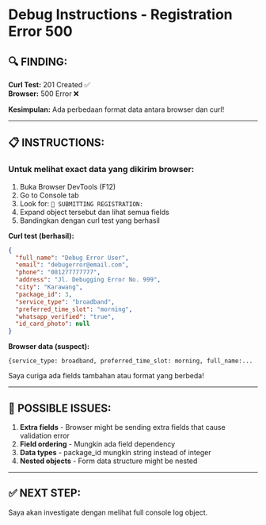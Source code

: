 # Debug Instructions - Registration Error 500

## 🔍 **FINDING:**

**Curl Test:** 201 Created ✅  
**Browser:** 500 Error ❌

**Kesimpulan:** Ada perbedaan format data antara browser dan curl!

---

## 📋 **INSTRUCTIONS:**

### **Untuk melihat exact data yang dikirim browser:**

1. Buka Browser DevTools (F12)
2. Go to Console tab
3. Look for: `🚀 SUBMITTING REGISTRATION:` 
4. Expand object tersebut dan lihat semua fields
5. Bandingkan dengan curl test yang berhasil

**Curl test (berhasil):**
```json
{
  "full_name": "Debug Error User",
  "email": "debugerror@email.com",
  "phone": "081277777777",
  "address": "Jl. Debugging Error No. 999",
  "city": "Karawang",
  "package_id": 3,
  "service_type": "broadband",
  "preferred_time_slot": "morning",
  "whatsapp_verified": "true",
  "id_card_photo": null
}
```

**Browser data (suspect):**
```
{service_type: broadband, preferred_time_slot: morning, full_name:...
```

Saya curiga ada fields tambahan atau format yang berbeda!

---

## 🐛 **POSSIBLE ISSUES:**

1. **Extra fields** - Browser might be sending extra fields that cause validation error
2. **Field ordering** - Mungkin ada field dependency
3. **Data types** - package_id mungkin string instead of integer
4. **Nested objects** - Form data structure might be nested

---

## ✅ **NEXT STEP:**

Saya akan investigate dengan melihat full console log object.

